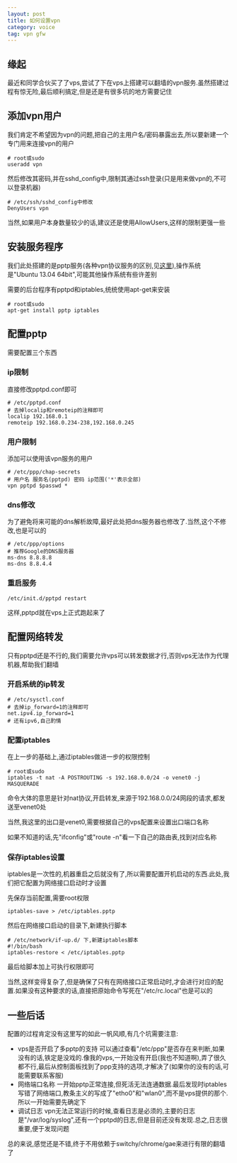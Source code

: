 ```yaml
---
layout: post
title: 如何设置vpn
category: voice
tag: vpn gfw
---
```


## 缘起

最近和同学合伙买了了vps,尝试了下在vps上搭建可以翻墙的vpn服务.虽然搭建过程有惊无险,最后顺利搞定,但是还是有很多坑的地方需要记住

## 添加vpn用户

我们肯定不希望因为vpn的问题,把自己的主用户名/密码暴露出去,所以要新建一个专门用来连接vpn的用户

    # root或sudo
    useradd vpn

然后修改其密码,并在sshd_config中,限制其通过ssh登录(只是用来做vpn的,不可以登录机器)

    # /etc/ssh/sshd_config中修改
    DenyUsers vpn

当然,如果用户本身数量较少的话,建议还是使用AllowUsers,这样的限制更强一些

## 安装服务程序

我们此处搭建的是pptp服务(各种vpn协议服务的区别,见[这里][vpn]),操作系统是"Ubuntu 13.04 64bit",可能其他操作系统有些许差别

需要的后台程序有pptpd和iptables,统统使用apt-get来安装

    # root或sudo
    apt-get install pptp iptables

## 配置pptp

需要配置三个东西

### ip限制

直接修改pptpd.conf即可

    # /etc/pptpd.conf
    # 去掉localip和remoteip的注释即可
    localip 192.168.0.1
    remoteip 192.168.0.234-238,192.168.0.245

### 用户限制

添加可以使用该vpn服务的用户

    # /etc/ppp/chap-secrets
    # 用户名 服务名(pptpd) 密码 ip范围('*'表示全部)
    vpn pptpd $passwd *

### dns修改

为了避免将来可能的dns解析故障,最好此处把dns服务器也修改了.当然,这个不修改,也是可以的

    # /etc/ppp/options
    # 推荐Google的DNS服务器
    ms-dns 8.8.8.8
    ms-dns 8.8.4.4

### 重启服务

    /etc/init.d/pptpd restart

这样,pptpd就在vps上正式跑起来了

## 配置网络转发

只有pptpd还是不行的,我们需要允许vps可以转发数据才行,否则vps无法作为代理机器,帮助我们翻墙

### 开启系统的ip转发

    # /etc/sysctl.conf
    # 去掉ip_forward=1的注释即可
    net.ipv4.ip_forward=1
    # 还有ipv6,自己酌情

### 配置iptables

在上一步的基础上,通过iptables做进一步的权限控制

    # root或sudo
    iptables -t nat -A POSTROUTING -s 192.168.0.0/24 -o venet0 -j MASQUERADE

命令大体的意思是针对nat协议,开启转发,来源于192.168.0.0/24网段的请求,都发送至venet0处

当然,我这里的出口是venet0,需要根据自己的vps配置来设置出口端口名称

如果不知道的话,先"ifconfig"或"route -n"看一下自己的路由表,找到对应名称

### 保存iptables设置

iptables是一次性的,机器重启之后就没有了,所以需要配置开机启动的东西.此处,我们把它配置为网络接口启动时才设置

先保存当前配置,需要root权限

    iptables-save > /etc/iptables.pptp

然后在网络接口启动的目录下,新建执行脚本

    # /etc/network/if-up.d/ 下,新建iptables脚本
    #!/bin/bash
    iptables-restore < /etc/iptables.pptp

最后给脚本加上可执行权限即可

当然,这样变得复杂了,但是确保了只有在网络接口正常启动时,才会进行对应的配置.如果没有这种要求的话,直接把原始命令写死在"/etc/rc.local"也是可以的

## 一些后话

配置的过程肯定没有这里写的如此一帆风顺,有几个坑需要注意:

* vps是否开启了多pptp的支持 可以通过查看"/etc/ppp"是否存在来判断,如果没有的话,铁定是没戏的.像我的vps,一开始没有开启(我也不知道啊),弄了很久都不行,最后从控制面板找到了ppp支持的选项,才解决了(如果你的没有的话,可能需要联系客服)
* 网络端口名称 一开始pptp正常连接,但死活无法连通数据.最后发现时iptables写错了网络端口,教条主义的写成了"etho0"和"wlan0",而不是vps提供的那个.所以一开始需要先确定下
* 调试日志 vpn无法正常运行的时候,查看日志是必须的,主要的日志是"/var/log/syslog",还有一个pptpd的日志,但是目前还没有发现.总之,日志很重要,便于发现问题

总的来说,感觉还是不错,终于不用依赖于switchy/chrome/gae来进行有限的翻墙了

[vpn]: http://igfw.net/archives/5156 "各种vpn协议的比较"
